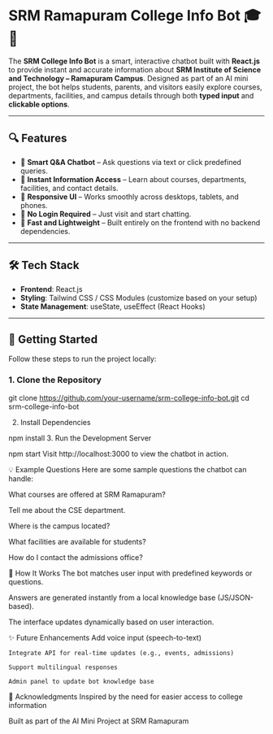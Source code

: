 # SRM Ramapuram College Info Bot 🎓💬

The **SRM College Info Bot** is a smart, interactive chatbot built with **React.js** to provide instant and accurate information about **SRM Institute of Science and Technology – Ramapuram Campus**. Designed as part of an AI mini project, the bot helps students, parents, and visitors easily explore courses, departments, facilities, and campus details through both **typed input** and **clickable options**.

---

## 🔍 Features

- 🔹 **Smart Q&A Chatbot** – Ask questions via text or click predefined queries.
- 🔹 **Instant Information Access** – Learn about courses, departments, facilities, and contact details.
- 🔹 **Responsive UI** – Works smoothly across desktops, tablets, and phones.
- 🔹 **No Login Required** – Just visit and start chatting.
- 🔹 **Fast and Lightweight** – Built entirely on the frontend with no backend dependencies.

---

## 🛠️ Tech Stack

- **Frontend**: React.js
- **Styling**: Tailwind CSS / CSS Modules (customize based on your setup)
- **State Management**: useState, useEffect (React Hooks)

---

## 🚀 Getting Started

Follow these steps to run the project locally:

### 1. Clone the Repository

git clone https://github.com/your-username/srm-college-info-bot.git
cd srm-college-info-bot

2. Install Dependencies

npm install
3. Run the Development Server

npm start
Visit http://localhost:3000 to view the chatbot in action.

💡 Example Questions
Here are some sample questions the chatbot can handle:

What courses are offered at SRM Ramapuram?

Tell me about the CSE department.

Where is the campus located?

What facilities are available for students?

How do I contact the admissions office?

🧠 How It Works
The bot matches user input with predefined keywords or questions.

Answers are generated instantly from a local knowledge base (JS/JSON-based).

The interface updates dynamically based on user interaction.

✨ Future Enhancements
    Add voice input (speech-to-text)

    Integrate API for real-time updates (e.g., events, admissions)

    Support multilingual responses

    Admin panel to update bot knowledge base


🙏 Acknowledgments
Inspired by the need for easier access to college information

Built as part of the AI Mini Project at SRM Ramapuram